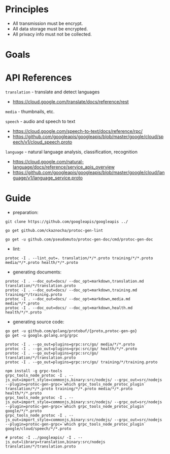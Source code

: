 # Principles

- All transmission must be encrypt.
- All data storage must be encrypted.
- All privacy info must not be collected.

# Goals



# API References

`translation` - translate and detect languages
  - https://cloud.google.com/translate/docs/reference/rest

`media` - thumbnails, etc.

`speech` - audio and speech to text
  - https://cloud.google.com/speech-to-text/docs/reference/rpc/
  - https://github.com/googleapis/googleapis/blob/master/google/cloud/speech/v1/cloud_speech.proto

`language` - natural language analysis, classification, recognition
  - https://cloud.google.com/natural-language/docs/reference/service_apis_overview
  - https://github.com/googleapis/googleapis/blob/master/google/cloud/language/v1/language_service.proto

# Guide

- preparation:
```
git clone https://github.com/googleapis/googleapis ../

go get github.com/ckaznocha/protoc-gen-lint

go get -u github.com/pseudomuto/protoc-gen-doc/cmd/protoc-gen-doc
```

- lint:
```
protoc -I . --lint_out=. translation/*/*.proto training/*/*.proto media/*/*.proto health/*/*.proto
```

- generating documents:
```
protoc -I . --doc_out=docs/ --doc_opt=markdown,translation.md translation/*/translation.proto
protoc -I . --doc_out=docs/ --doc_opt=markdown,training.md training/*/training.proto
protoc -I . --doc_out=docs/ --doc_opt=markdown,media.md media/*/*.proto
protoc -I . --doc_out=docs/ --doc_opt=markdown,health.md health/*/*.proto
```

- generating source code:

```
go get -u github.com/golang/protobuf/{proto,protoc-gen-go}
go get -u google.golang.org/grpc

protoc -I . --go_out=plugins=grpc:src/go/ media/*/*.proto
protoc -I . --go_out=plugins=grpc:src/go/ health/*/*.proto
protoc -I . --go_out=plugins=grpc:src/go/ translation/*/translation.proto
protoc -I . --go_out=plugins=grpc:src/go/ training/*/training.proto

npm install -g grpc-tools
grpc_tools_node_protoc -I . --js_out=import_style=commonjs,binary:src/nodejs/ --grpc_out=src/nodejs --plugin=protoc-gen-grpc=`which grpc_tools_node_protoc_plugin` translation/*/*.proto training/*/*.proto media/*/*.proto health/*/*.proto
grpc_tools_node_protoc -I . --js_out=import_style=commonjs,binary:src/nodejs/ --grpc_out=src/nodejs --plugin=protoc-gen-grpc=`which grpc_tools_node_protoc_plugin` google/*/*.proto
grpc_tools_node_protoc -I . --js_out=import_style=commonjs,binary:src/nodejs/ --grpc_out=src/nodejs --plugin=protoc-gen-grpc=`which grpc_tools_node_protoc_plugin` google/cloud/speech/*/*.proto

# protoc -I ../googleapis/ -I . --js_out=library=translation,binary:src/nodejs translation/*/translation.proto
```
